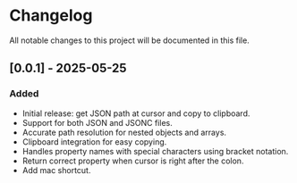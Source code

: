 # Changelog

All notable changes to this project will be documented in this file.


## [0.0.1] - 2025-05-25
### Added
- Initial release: get JSON path at cursor and copy to clipboard.
- Support for both JSON and JSONC files.
- Accurate path resolution for nested objects and arrays.
- Clipboard integration for easy copying.
- Handles property names with special characters using bracket notation.
- Return correct property when cursor is right after the colon.
- Add mac shortcut.